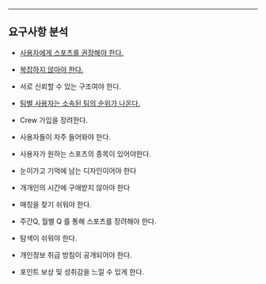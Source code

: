 ****
## 요구사항 분석

-  [사용자에게 스포츠를 권장해야 한다.](https://github.com/dhslrl321/Team_EU_PTP/blob/master/PTP_Documents/%EC%84%A4%EA%B3%84/%EC%9A%94%EA%B5%AC%EC%82%AC%ED%95%AD_%EB%B6%84%EC%84%9D/%EC%9A%94%EA%B5%AC%EC%82%AC%ED%95%AD1_%EC%82%AC%EC%9A%A9%EC%9E%90%EC%97%90%EA%B2%8C_%EC%8A%A4%ED%8F%AC%EC%B8%A0%EB%A5%BC%EA%B6%8C%EC%9E%A5%ED%95%9C%EB%8B%A4.md)

-  [복잡하지 않아야 한다.](https://github.com/dhslrl321/Team_EU_PTP/blob/master/PTP_Documents/설계/요구사항_분석/요구사항2_복잡하지_않아야한다.md)

-  서로 신뢰할 수 있는 구조여야 한다.

-  [팀별 사용자는 소속된 팀의 순위가 나온다.](https://github.com/dhslrl321/Team_EU_PTP/blob/master/PTP_Documents/%EC%84%A4%EA%B3%84/%EC%9A%94%EA%B5%AC%EC%82%AC%ED%95%AD_%EB%B6%84%EC%84%9D/%EC%9A%94%EA%B5%AC%EC%82%AC%ED%95%AD4_%ED%8C%80%EB%B3%84%EC%82%AC%EC%9A%A9%EC%9E%90%EB%8A%94_%EC%86%8C%EC%86%8D%EB%90%9C%ED%8C%80%EC%9D%98_%EC%88%9C%EC%9C%84%EA%B0%80_%EB%82%98%EC%98%A8%EB%8B%A4.md)

-  Crew 가입을 장려한다.

-  사용자들이 자주 들어와야 한다.

-  사용자가 원하는 스포츠의 종목이 있어야한다.

-  눈이가고 기억에 남는 디자인이어야 한다

-  개개인의 시간에 구애받지 않아야 한다

-  매칭을 찾기 쉬워야 한다.

-  주간Q, 월별 Q 를 통해 스포츠를 장려해야 한다.

-  탐색이 쉬워야 한다.

-  개인정보 취급 방침이 공개되어야 한다.

-  포인트 보상 및 성취감을 느낄 수 있게 한다.
